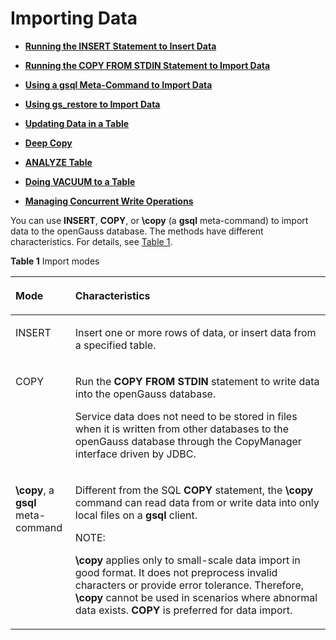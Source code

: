 # Importing Data<a name="EN-US_TOPIC_0242370266"></a>

-   **[Running the INSERT Statement to Insert Data](running-the-insert-statement-to-insert-data.md)**  

-   **[Running the COPY FROM STDIN Statement to Import Data](running-the-copy-from-stdin-statement-to-import-data.md)**  

-   **[Using a gsql Meta-Command to Import Data](using-a-gsql-meta-command-to-import-data.md)**  

-   **[Using gs\_restore to Import Data](using-gs_restore-to-import-data.md)**  

-   **[Updating Data in a Table](updating-data-in-a-table-4.md)**  

-   **[Deep Copy](deep-copy.md)**  

-   **[ANALYZE Table](analyze-table.md)**  

-   **[Doing VACUUM to a Table](doing-vacuum-to-a-table.md)**  

-   **[Managing Concurrent Write Operations](managing-concurrent-write-operations.md)** 

You can use  **INSERT**,  **COPY**, or  **\\copy**  \(a  **gsql**  meta-command\) to import data to the openGauss database. The methods have different characteristics. For details, see  [Table 1](#en-us_topic_0237121116_table59418455192145).

**Table  1**  Import modes

<a name="en-us_topic_0237121116_table59418455192145"></a>
<table><thead align="left"><tr id="en-us_topic_0237121116_row65511553192145"><th class="cellrowborder" valign="top" width="19%" id="mcps1.2.3.1.1"><p id="en-us_topic_0237121116_p55849518179"><a name="en-us_topic_0237121116_p55849518179"></a><a name="en-us_topic_0237121116_p55849518179"></a>Mode</p>
</th>
<th class="cellrowborder" valign="top" width="81%" id="mcps1.2.3.1.2"><p id="en-us_topic_0237121116_p10554162961812"><a name="en-us_topic_0237121116_p10554162961812"></a><a name="en-us_topic_0237121116_p10554162961812"></a>Characteristics</p>
</th>
</tr>
</thead>
<tbody><tr id="en-us_topic_0237121116_row1725813531883"><td class="cellrowborder" valign="top" width="19%" headers="mcps1.2.3.1.1 "><p id="en-us_topic_0237121116_p1965033598"><a name="en-us_topic_0237121116_p1965033598"></a><a name="en-us_topic_0237121116_p1965033598"></a>INSERT</p>
</td>
<td class="cellrowborder" valign="top" width="81%" headers="mcps1.2.3.1.2 "><p id="en-us_topic_0237121116_p2650031891"><a name="en-us_topic_0237121116_p2650031891"></a><a name="en-us_topic_0237121116_p2650031891"></a>Insert one or more rows of data, or insert data from a specified table.</p>
</td>
</tr>
<tr id="en-us_topic_0237121116_row12836736192145"><td class="cellrowborder" valign="top" width="19%" headers="mcps1.2.3.1.1 "><p id="en-us_topic_0237121116_p203049192145"><a name="en-us_topic_0237121116_p203049192145"></a><a name="en-us_topic_0237121116_p203049192145"></a>COPY</p>
</td>
<td class="cellrowborder" valign="top" width="81%" headers="mcps1.2.3.1.2 "><p id="en-us_topic_0237121116_p4146204433610"><a name="en-us_topic_0237121116_p4146204433610"></a><a name="en-us_topic_0237121116_p4146204433610"></a>Run the <strong id="b12242164619120"><a name="b12242164619120"></a><a name="b12242164619120"></a>COPY FROM STDIN</strong> statement to write data into the <span id="en-us_topic_0237121116_text1436195834811"><a name="en-us_topic_0237121116_text1436195834811"></a><a name="en-us_topic_0237121116_text1436195834811"></a><span id="text456891014142"><a name="text456891014142"></a><a name="text456891014142"></a>openGauss</span></span> database.</p>
<p id="en-us_topic_0237121116_p18554132911815"><a name="en-us_topic_0237121116_p18554132911815"></a><a name="en-us_topic_0237121116_p18554132911815"></a>Service data does not need to be stored in files when it is written from other databases to the <span id="en-us_topic_0237121116_text192235599483"><a name="en-us_topic_0237121116_text192235599483"></a><a name="en-us_topic_0237121116_text192235599483"></a><span id="text1618212129145"><a name="text1618212129145"></a><a name="text1618212129145"></a>openGauss</span></span> database through the CopyManager interface driven by JDBC.</p>
</td>
</tr>
<tr id="en-us_topic_0237121116_row49640788202357"><td class="cellrowborder" valign="top" width="19%" headers="mcps1.2.3.1.1 "><p id="en-us_topic_0237121116_p16457304202357"><a name="en-us_topic_0237121116_p16457304202357"></a><a name="en-us_topic_0237121116_p16457304202357"></a><strong id="b162132161126"><a name="b162132161126"></a><a name="b162132161126"></a>\copy</strong>, a <strong id="b132199161723"><a name="b132199161723"></a><a name="b132199161723"></a>gsql</strong> meta-command</p>
</td>
<td class="cellrowborder" valign="top" width="81%" headers="mcps1.2.3.1.2 "><p id="en-us_topic_0237121116_p155541529111817"><a name="en-us_topic_0237121116_p155541529111817"></a><a name="en-us_topic_0237121116_p155541529111817"></a>Different from the SQL <strong id="b91491718322"><a name="b91491718322"></a><a name="b91491718322"></a>COPY</strong> statement, the <strong id="b1015311818211"><a name="b1015311818211"></a><a name="b1015311818211"></a>\copy</strong> command can read data from or write data into only local files on a <strong id="b215617186215"><a name="b215617186215"></a><a name="b215617186215"></a>gsql</strong> client.</p>
<div class="note" id="en-us_topic_0237121116_note1924115273417"><a name="en-us_topic_0237121116_note1924115273417"></a><a name="en-us_topic_0237121116_note1924115273417"></a><span class="notetitle"> NOTE: </span><div class="notebody"><p id="en-us_topic_0237121116_p54222394915"><a name="en-us_topic_0237121116_p54222394915"></a><a name="en-us_topic_0237121116_p54222394915"></a><strong id="b09484203214"><a name="b09484203214"></a><a name="b09484203214"></a>\copy</strong> applies only to small-scale data import in good format. It does not preprocess invalid characters or provide error tolerance. Therefore, <strong id="b995113201028"><a name="b995113201028"></a><a name="b995113201028"></a>\copy</strong> cannot be used in scenarios where abnormal data exists. <strong id="b22431524521"><a name="b22431524521"></a><a name="b22431524521"></a>COPY</strong> is preferred for data import.</p>
</div></div>
</td>
</tr>
</tbody>
</table>